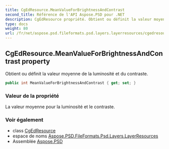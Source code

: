 ```yaml
---
title: CgEdResource.MeanValueForBrightnessAndContrast
second_title: Référence de l'API Aspose.PSD pour .NET
description: CgEdResource propriété. Obtient ou définit la valeur moyenne de la luminosité et du contraste.
type: docs
weight: 80
url: /fr/net/aspose.psd.fileformats.psd.layers.layerresources/cgedresource/meanvalueforbrightnessandcontrast/
---
```

## CgEdResource.MeanValueForBrightnessAndContrast property

Obtient ou définit la valeur moyenne de la luminosité et du contraste.

```csharp
public int MeanValueForBrightnessAndContrast { get; set; }
```

### Valeur de la propriété

La valeur moyenne pour la luminosité et le contraste.

### Voir également

* class [CgEdResource](../)
* espace de noms [Aspose.PSD.FileFormats.Psd.Layers.LayerResources](../../cgedresource/)
* Assemblée [Aspose.PSD](../../../)


